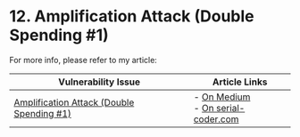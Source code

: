 # 12. Amplification Attack (Double Spending #1)

For more info, please refer to my article:

| Vulnerability Issue | Article Links |
| --- | --- |
| [Amplification Attack (Double Spending #1)]() | - [On Medium](https://medium.com/valixconsulting/solidity-security-by-example-12-amplification-attack-double-spending-1-990b2da52e6c)<br /> - [On serial-coder.com](https://www.serial-coder.com/post/solidity-smart-contract-security-by-example-12-amplification-attack-double-spending-01/) |